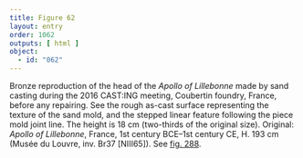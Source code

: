 ```yaml
---
title: Figure 62
layout: entry
order: 1062
outputs: [ html ]
object:
  - id: "062"
---
```


Bronze reproduction of the head of the *Apollo of Lillebonne* made by sand casting during the 2016 CAST:ING meeting, Coubertin foundry, France, before any repairing. See the rough as-cast surface representing the texture of the sand mold, and the stepped linear feature following the piece mold joint line. The height is 18 cm (two-thirds of the original size). Original: *Apollo of Lillebonne*, France, 1st century BCE–1st century CE, H. 193 cm (Musée du Louvre, inv. Br37 [NIII65]). See [fig. 288](/visual-atlas/288/).
